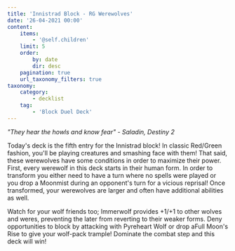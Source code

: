 ```yaml
---
title: 'Innistrad Block - RG Werewolves'
date: '26-04-2021 00:00'
content:
    items:
        - '@self.children'
    limit: 5
    order:
        by: date
        dir: desc
    pagination: true
    url_taxonomy_filters: true
taxonomy:
    category:
        - decklist
    tag:
        - 'Block Duel Deck'
---
```


_"They hear the howls and know fear" - Saladin, Destiny 2_

Today's deck is the fifth entry for the Innistrad block! In classic Red/Green fashion, you'll be playing creatures and smashing face with them! That said, these werewolves have some conditions in order to maximize their power. First, every werewolf in this deck starts in their human form. In order to transform you either need to have a turn where no spells were played or you drop a <span class="mtgcard">Moonmist</span> during an opponent's turn for a vicious reprisal! Once transformed, your werewolves are larger and often have additional abilities as well.

Watch for your wolf friends too; <span class="mtgcard">Immerwolf</span> provides +1/+1 to other wolves and weres, preventing the later from reverting to their weaker forms. Deny opportunities to block by attacking with <span class="mtgcard">Pyreheart Wolf</span> or drop a<span class="mtgcard">Full Moon's Rise</span> to give your wolf-pack trample! Dominate the combat step and this deck will win! 

<div class="deck-list" data-stub="innistrad-block-rg-werewolves"></div>